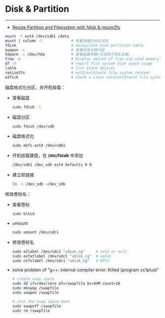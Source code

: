# Disk & Partition

-----

* [Resize Partition and Filesystem with fdisk & resize2fs](https://geekpeek.net/resize-filesystem-fdisk-resize2fs/)

```sh
mount -t ext4 /dev/sdb1 /data
mount | column -t             # 查看挂接的分区状态
fdisk                         # manipulate disk partition table
swapon -s                     # 查看所有交换分区
hdparm -i /dev/hda            # 查看磁盘参数(仅适用于IDE设备)
free -m                       # Display amount of free and used memory in the system
df -h                         # report file system disk space usage
lsblk                         # list block devices
resize2fs                     # ext2/ext3/ext4 file system resizer
e2fsck                        # check a Linux ext2/ext3/ext4 file system
```

磁盘格式化分区，并开机挂载：

* 查看磁盘
  ```sh
  sudo fdisk -l
  ```
* 磁盘分区
  ```sh
  sudo fdisk /dev/sdb
  ```
* 磁盘格式化
  ```sh
  sudo mkfs.ext4 /dev/sdb1
  ```
* 开机挂载硬盘，在 **/etc/fstab** 中添加
  ```sh
  /dev/sdb1 /dev_sdb ext4 defaults 0 0
  ```
* 建立软链接
  ```sh
  ln -s /dev_sdb ~/dev_sdb
  ```

修改卷标名：

* 查看卷标
  ```sh
  sudo blkid
  ```

* umount
  ```sh
  sudo umount /dev/sdc1
  ```

* 修改卷标名
  ```sh
  sudo e2label /dev/sdc1 "udisk_cg"     # ext2 or ext3
  sudo exfatlabel /dev/sdc1 "udisk_cg"  # exFat
  sudo ntfslabel /dev/sdc1 "udisk_cg"   # NTFS
  ```

* solve problem of "g++: internal compiler error: Killed (program cc1plus)"
  ```sh
  # create swap space
  sudo dd if=/dev/zero of=/swapfile bs=64M count=16
  sudo mkswap /swapfile
  sudo swapon /swapfile

  # shut the swap space down
  sudo swapoff /swapfile
  sudo rm /swapfile
  ```
